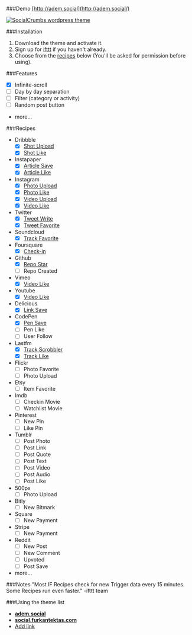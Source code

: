 ###Demo
[http://adem.social](http://adem.social/)

[![SocialCrumbs wordpress theme](http://d.pr/i/11xR1+)](http://adem.social/)

###Installation
1. Download the theme and activate it.
2. Sign up for [ifttt](http://ifttt.com/) if you haven't already.
3. Choose from the [recipes](https://github.com/ademilter/socialcrumbs/blob/master/README.md#recipes) below (You'll be asked for permission before using).

###Features
- [x] Infinite-scroll
- [ ] Day by day separation
- [ ] Filter (category or activity)
- [ ] Random post button
- more...

###Recipes
- Dribbble
  - [x] [Shot Upload](https://ifttt.com/recipes/189361)
  - [x] [Shot Like](https://ifttt.com/recipes/189352)
- Instapaper
  - [x] [Article Save](https://ifttt.com/recipes/189339)
  - [x] [Article Like](https://ifttt.com/recipes/190227)
- Instagram
  - [x] [Photo Upload](https://ifttt.com/recipes/189365)
  - [x] [Photo Like](https://ifttt.com/recipes/189358)
  - [x] [Video Upload](https://ifttt.com/recipes/189364)
  - [x] [Video Like](https://ifttt.com/recipes/189353)
- Twitter
  - [x] [Tweet Write](https://ifttt.com/recipes/189363)
  - [x] [Tweet Favorite](https://ifttt.com/recipes/189331)
- Soundcloud
  - [x] [Track Favorite](https://ifttt.com/recipes/189355)
- Foursquare
  - [x] [Check-in](https://ifttt.com/recipes/189360)
- Github
  - [x] [Repo Star](https://ifttt.com/recipes/189334)
  - [ ] Repo Created
- Vimeo
  - [x] [Video Like](https://ifttt.com/recipes/189329)
- Youtube
  - [x] [Video Like](https://ifttt.com/recipes/306440)
- Delicious
  - [x] [Link Save](https://ifttt.com/recipes/306439)
- CodePen
  - [x] [Pen Save](https://ifttt.com/recipes/306538)
  - [ ] Pen Like
  - [ ] User Follow
- Lastfm
  - [x] [Track Scrobbler](https://ifttt.com/recipes/306512)
  - [x] [Track Like](https://ifttt.com/recipes/306513)
- Flickr
  - [ ] Photo Favorite
  - [ ] Photo Upload
- Etsy
  - [ ] Item Favorite
- Imdb
  - [ ] Checkin Movie
  - [ ] Watchlist Movie
- Pinterest
  - [ ] New Pin
  - [ ] Like Pin
- Tumblr
  - [ ] Post Photo
  - [ ] Post Link
  - [ ] Post Quote
  - [ ] Post Text
  - [ ] Post Video
  - [ ] Post Audio
  - [ ] Post Like
- 500px
  - [ ] Photo Upload
- Bitly
  - [ ] New Bitmark
- Square
  - [ ] New Payment
- Stripe
  - [ ] New Payment
- Reddit
  - [ ] New Post
  - [ ] New Comment
  - [ ] Upvoted
  - [ ] Post Save
- more...

###Notes
"Most IF Recipes check for new Trigger data every 15 minutes. Some Recipes run even faster." -ifttt team

###Using the theme list
- **[adem.social](http://adem.social/)**
- **[social.furkantektas.com](social.furkantektas.com)**
- [Add link](https://github.com/ademilter/socialcrumbs/issues/1)
